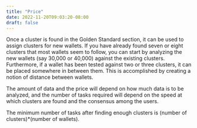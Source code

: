 ```yaml
---
title: "Price"
date: 2022-11-20T09:03:20-08:00
draft: false
---
```

Once a cluster is found in the Golden Standard section, it can be used to assign clusters for new wallets. If you have already found seven or eight clusters that most wallets seem to follow, you can start by analyzing the new wallets (say 30,000 or 40,000) against the existing clusters.
Furthermore, if a wallet has been tested against two or three clusters, it can be placed somewhere in between them. This is accomplished by creating a notion of distance between wallets.

The amount of data and the price will depend on how much data is to be analyzed, and the number of tasks required will depend on the speed at which clusters are found and the consensus among the users.

The minimum number of tasks after finding enough clusters is (number of clusters)*(number of wallets).
